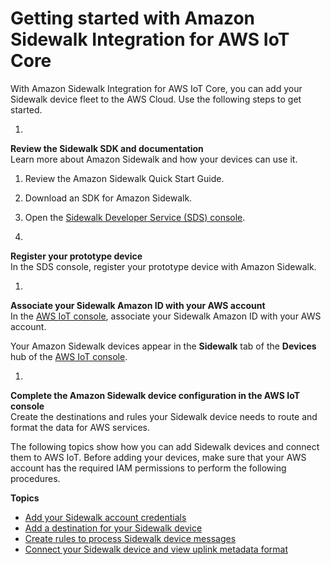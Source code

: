 # Getting started with Amazon Sidewalk Integration for AWS IoT Core<a name="iot-sidewalk-getting-started"></a>

With Amazon Sidewalk Integration for AWS IoT Core, you can add your Sidewalk device fleet to the AWS Cloud\. Use the following steps to get started\.

1. 

**Review the Sidewalk SDK and documentation**  
Learn more about Amazon Sidewalk and how your devices can use it\.

   1. Review the Amazon Sidewalk Quick Start Guide\.

   1. Download an SDK for Amazon Sidewalk\.

   1. Open the [Sidewalk Developer Service \(SDS\) console](http://developer.amazon.com/acs-devices/console/Sidewalk)\.

1. 

**Register your prototype device**  
In the SDS console, register your prototype device with Amazon Sidewalk\.

1. 

**Associate your Sidewalk Amazon ID with your AWS account**  
In the [AWS IoT console](https://console.aws.amazon.com/iot/home#/wireless/profiles/sidewalk/create), associate your Sidewalk Amazon ID with your AWS account\.

   Your Amazon Sidewalk devices appear in the **Sidewalk** tab of the **Devices** hub of the [AWS IoT console](https://console.aws.amazon.com/iot/home#/wireless/devices?tab=sidewalk)\.

1. 

**Complete the Amazon Sidewalk device configuration in the AWS IoT console**  
Create the destinations and rules your Sidewalk device needs to route and format the data for AWS services\.

The following topics show how you can add Sidewalk devices and connect them to AWS IoT\. Before adding your devices, make sure that your AWS account has the required IAM permissions to perform the following procedures\.

**Topics**
+ [Add your Sidewalk account credentials](iot-sidewalk-add-credentials.md)
+ [Add a destination for your Sidewalk device](iot-sidewalk-add-destination.md)
+ [Create rules to process Sidewalk device messages](iot-sidewalk-create-rules.md)
+ [Connect your Sidewalk device and view uplink metadata format](iot-sidewalk-connect-uplink-metadata.md)
